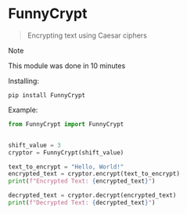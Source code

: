 # FunnyCrypt
> Encrypting text using Caesar ciphers

> [!NOTE]
> This module was done in 10 minutes

Installing:
```
pip install FunnyCrypt
```

Example:
```py
from FunnyCrypt import FunnyCrypt


shift_value = 3
cryptor = FunnyCrypt(shift_value)

text_to_encrypt = "Hello, World!"
encrypted_text = cryptor.encrypt(text_to_encrypt)
print(f"Encrypted Text: {encrypted_text}")

decrypted_text = cryptor.decrypt(encrypted_text)
print(f"Decrypted Text: {decrypted_text}")

```
